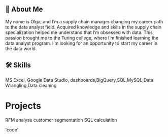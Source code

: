 ## 🚀 About Me
My name is Olga, and I’m a supply chain manager changing my 
career path to the data analyst field. 
Acquired knowledge and skills in the supply chain 
specialization helped me understand that I’m obsessed
with data. This passion brought me to the Turing college, where
I’m finished learning the data analyst program. 
I’m looking for an opportunity to start my career
in the data world.

## 🛠 Skills
MS Excel, Google Data Studio, dashboards,BigQuery,SQL,MySQL,Data Wrangling,Data cleaning

# Projects

RFM analyse customer segmentation SQL calculation

'code'
  
